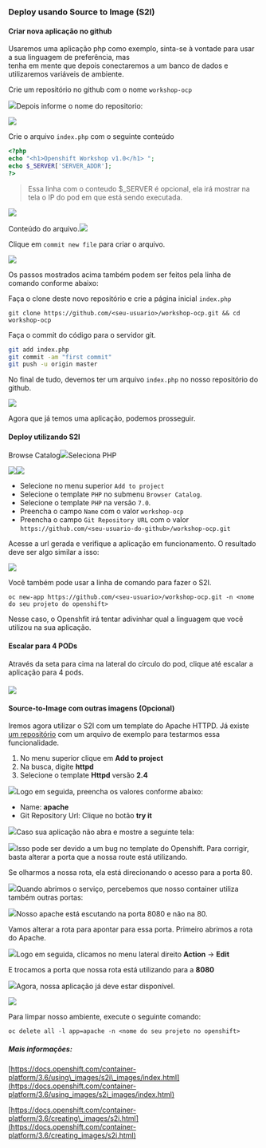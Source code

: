 ### Deploy usando Source to Image \(S2I\)

#### Criar nova aplicação no github

Usaremos uma aplicação php como exemplo, sinta-se à vontade para usar a sua linguagem de preferência, mas  
tenha em mente que depois conectaremos a um banco de dados e utilizaremos variáveis de ambiente.

Crie um repositório no github com o nome `workshop-ocp`

![](/assets/Selection_237.png)Depois informe o nome do repositorio:

![](/assets/Selection_239.png)



Crie o arquivo `index.php` com o seguinte conteúdo

```php
<?php
echo "<h1>Openshift Workshop v1.0</h1> ";
echo $_SERVER['SERVER_ADDR'];
?>
```

> Essa linha com o conteudo $\_SERVER é opcional, ela irá mostrar na tela o IP do pod em que está sendo executada.

![](/assets/Selection_240.png)

Conteúdo do arquivo.![](/assets/Selection_241.png)

Clique em `commit new file` para criar o arquivo.

![](/assets/Selection_242.png)



Os passos mostrados acima também podem ser feitos pela linha de comando conforme abaixo:

Faça o clone deste novo repositório e crie a página inicial `index.php`

```
git clone https://github.com/<seu-usuario>/workshop-ocp.git && cd workshop-ocp
```

Faça o commit do código para o servidor git.

```bash
git add index.php
git commit -am "first commit"
git push -u origin master
```

No final de tudo, devemos ter um arquivo `index.php` no nosso repositório do github.

![](/assets/Selection_243.png)

Agora que já temos uma aplicação, podemos prosseguir.

#### Deploy utilizando S2I

Browse Catalog![](/assets/Selection_245.png)Seleciona PHP

![](/assets/Selection_246.png)![](/assets/s2i-parte2.gif)

* Selecione no menu superior `Add to project`
* Selecione o template `PHP` no submenu `Browser Catalog`.
* Selecione o template `PHP` na versão `7.0`.
* Preencha o campo `Name` com o valor `workshop-ocp` 
* Preencha o campo `Git Repository URL` com o valor `https://github.com/<seu-usuario-do-github>/workshop-ocp.git`

Acesse a url gerada e verifique a aplicação em funcionamento. O resultado deve ser algo similar a isso:

![](/assets/Selection_248.png)

Você também pode usar a linha de comando para fazer o S2I.

```
oc new-app https://github.com/<seu-usuario>/workshop-ocp.git -n <nome do seu projeto do openshift>
```

Nesse caso, o Openshfit irá tentar adivinhar qual a linguagem que você utilizou na sua aplicação.

#### Escalar para 4 PODs

Através da seta para cima na lateral do círculo do pod, clique até escalar a aplicação para 4 pods.

#### ![](/assets/scale-4.gif)

#### Source-to-Image com outras imagens \(Opcional\)

Iremos agora utilizar o S2I com um template do Apache HTTPD. Já existe [um repositório](https://github.com/openshift/httpd-ex.git) com um arquivo de exemplo para testarmos essa funcionalidade.

1. No menu superior clique em **Add to project**
2. Na busca, digite **httpd**
3. Selecione o template **Httpd** versão **2.4**

![](/assets/Selection_060.png)Logo em seguida, preencha os valores conforme abaixo:

* Name: **apache**
* Git Repository Url: Clique no botão **try it**

![](/assets/select-apache.gif)Caso sua aplicação não abra e mostre a seguinte tela:

![](/assets/Selection_061.png)Isso pode ser devido a um bug no template do Openshift. Para corrigir, basta alterar a porta que a nossa route está utilizando.

Se olharmos a nossa rota, ela está direcionando o acesso para a porta 80.

![](/assets/Selection_062.png)Quando abrimos o serviço, percebemos que nosso container utiliza também outras portas:

![](/assets/Selection_063.png)Nosso apache está escutando na porta 8080 e não na 80.

Vamos alterar a rota para apontar para essa porta. Primeiro abrimos a rota do Apache.

![](/assets/route.gif)Logo em seguida, clicamos no menu lateral direito **Action** -&gt; **Edit**

E trocamos a porta que nossa rota está utilizando para a **8080**

![](/assets/altera-porta.gif)Agora, nossa aplicação já deve estar disponível.

![](/assets/Selection_064.png)

Para limpar nosso ambiente, execute o seguinte comando:

```
oc delete all -l app=apache -n <nome do seu projeto no openshift>
```

##### Mais informações:

[https://docs.openshift.com/container-platform/3.6/using\_images/s2i\_images/index.html](https://docs.openshift.com/container-platform/3.6/using_images/s2i_images/index.html)

[https://docs.openshift.com/container-platform/3.6/creating\_images/s2i.html](https://docs.openshift.com/container-platform/3.6/creating_images/s2i.html)

### 




